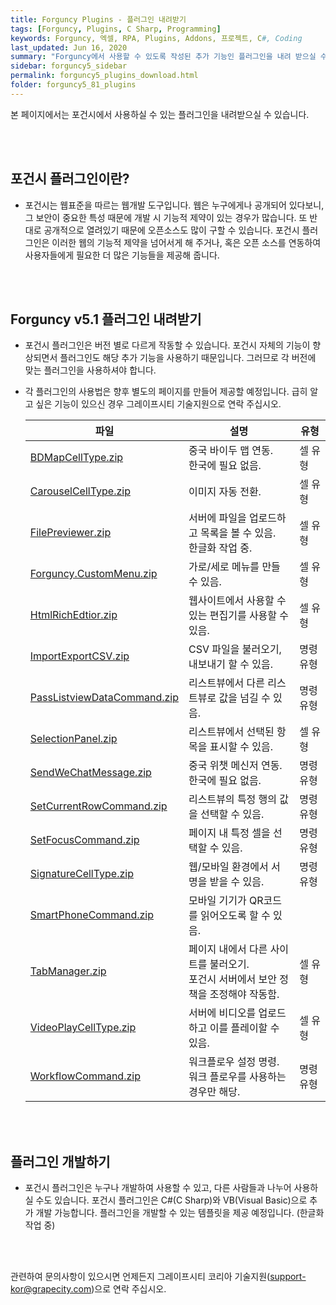 ```yaml
---
title: Forguncy Plugins - 플러그인 내려받기
tags: [Forguncy, Plugins, C Sharp, Programming]
keywords: Forguncy, 엑셀, RPA, Plugins, Addons, 프로젝트, C#, Coding
last_updated: Jun 16, 2020
summary: "Forguncy에서 사용할 수 있도록 작성된 추가 기능인 플러그인을 내려 받으실 수 있습니다."
sidebar: forguncy5_sidebar
permalink: forguncy5_plugins_download.html
folder: forguncy5_81_plugins
---
```


본 페이지에서는 포건시에서 사용하실 수 있는 플러그인을 내려받으실 수 있습니다.

<br /><br />


<h2>포건시 플러그인이란?</h2>

* 포건시는 웹표준을 따르는 웹개발 도구입니다. 웹은 누구에게나 공개되어 있다보니, 그 보안이 중요한 특성 때문에 개발 시 기능적 제약이 있는 경우가 많습니다. 또 반대로 공개적으로 열려있기 때문에 오픈소스도 많이 구할 수 있습니다. 포건시 플러그인은 이러한 웹의 기능적 제약을 넘어서게 해 주거나, 혹은 오픈 소스를 연동하여 사용자들에게 필요한 더 많은 기능들을 제공해 줍니다.

<br /><br />


<h2>Forguncy v5.1 플러그인 내려받기</h2>

* 포건시 플러그인은 버전 별로 다르게 작동할 수 있습니다. 포건시 자체의 기능이 향상되면서 플러그인도 해당 추가 기능을 사용하기 때문입니다. 그러므로 각 버전에 맞는 플러그인을 사용하셔야 합니다.
* 각 플러그인의 사용법은 향후 별도의 페이지를 만들어 제공할 예정입니다. 급히 알고 싶은 기능이 있으신 경우 그레이프시티 기술지원으로 연락 주십시오.

    | 파일 | 설명 | 유형 |
    | --- | --- | --- |
    | [BDMapCellType.zip]({{site.url}}/attached_files/Plugin_Files/V5_Plugin_20191115/BDMapCellType.zip) | 중국 바이두 맵 연동. <br />한국에 필요 없음. | 셀 유형 | 
    | [CarouselCellType.zip]({{site.url}}/attached_files/Plugin_Files/V5_Plugin_20191115/CarouselCellType.zip) | 이미지 자동 전환. | 셀 유형 |
    | [FilePreviewer.zip]({{site.url}}/attached_files/Plugin_Files/V5_Plugin_20191115/FilePreviewer.zip) | 서버에 파일을 업로드하고 목록을 볼 수 있음. <br />한글화 작업 중. | 셀 유형 |
    | [Forguncy.CustomMenu.zip]({{site.url}}/attached_files/Plugin_Files/V5_Plugin_20191115/Forguncy.CustomMenu.zip) | 가로/세로 메뉴를 만들 수 있음. | 셀 유형 |
    | [HtmlRichEdtior.zip]({{site.url}}/attached_files/Plugin_Files/V5_Plugin_20191115/HtmlRichEdtior.zip) | 웹사이트에서 사용할 수 있는 편집기를 사용할 수 있음. | 셀 유형 |
    | [ImportExportCSV.zip]({{site.url}}/attached_files/Plugin_Files/V5_Plugin_20191115/ImportExportCSV.zip) | CSV 파일을 불러오기, 내보내기 할 수 있음. | 명령 유형 |
    | [PassListviewDataCommand.zip]({{site.url}}/attached_files/Plugin_Files/V5_Plugin_20191115/PassListviewDataCommand.zip) | 리스트뷰에서 다른 리스트뷰로 값을 넘길 수 있음. | 명령 유형 |
    | [SelectionPanel.zip]({{site.url}}/attached_files/Plugin_Files/V5_Plugin_20191115/SelectionPanel.zip) | 리스트뷰에서 선택된 항목을 표시할 수 있음. | 셀 유형 |
    | [SendWeChatMessage.zip]({{site.url}}/attached_files/Plugin_Files/V5_Plugin_20191115/SendWeChatMessage.zip) | 중국 위챗 메신저 연동. <br />한국에 필요 없음. | 명령 유형 | 
    | [SetCurrentRowCommand.zip]({{site.url}}/attached_files/Plugin_Files/V5_Plugin_20191115/SetCurrentRowCommand.zip) | 리스트뷰의 특정 행의 값을 선택할 수 있음. | 명령 유형 |
    | [SetFocusCommand.zip]({{site.url}}/attached_files/Plugin_Files/V5_Plugin_20191115/SetFocusCommand.zip) | 페이지 내 특정 셀을 선택할 수 있음. | 명령 유형 |
    | [SignatureCellType.zip]({{site.url}}/attached_files/Plugin_Files/V5_Plugin_20191115/SignatureCellType.zip) | 웹/모바일 환경에서 서명을 받을 수 있음. | 명령 유형 |
    | [SmartPhoneCommand.zip]({{site.url}}/attached_files/Plugin_Files/V5_Plugin_20191115/SmartPhoneCommand.zip) | 모바일 기기가 QR코드를 읽어오도록 할 수 있음. |
    | [TabManager.zip]({{site.url}}/attached_files/Plugin_Files/V5_Plugin_20191115/TabManager.zip) | 페이지 내에서 다른 사이트를 불러오기. <br />포건시 서버에서 보안 정책을 조정해야 작동함. | 셀 유형 |
    | [VideoPlayCellType.zip]({{site.url}}/attached_files/Plugin_Files/V5_Plugin_20191115/VideoPlayCellType.zip) | 서버에 비디오를 업로드하고 이를 플레이할 수 있음. | 셀 유형 |
    | [WorkflowCommand.zip]({{site.url}}/attached_files/Plugin_Files/V5_Plugin_20191115/WorkflowCommand.zip) | 워크플로우 설정 명령. <br />워크 플로우를 사용하는 경우만 해당. | 명령 유형 |

<br /><br />


<h2>플러그인 개발하기</h2>

* 포건시 플러그인은 누구나 개발하여 사용할 수 있고, 다른 사람들과 나누어 사용하실 수도 있습니다. 포건시 플러그인은 C#(C Sharp)와 VB(Visual Basic)으로 추가 개발 가능합니다. 플러그인을 개발할 수 있는 템플릿을 제공 예정입니다. (한글화 작업 중)


<br /><br />

관련하여 문의사항이 있으시면 언제든지 그레이프시티 코리아 기술지원(support-kor@grapecity.com)으로 연락 주십시오.

<br /><br />